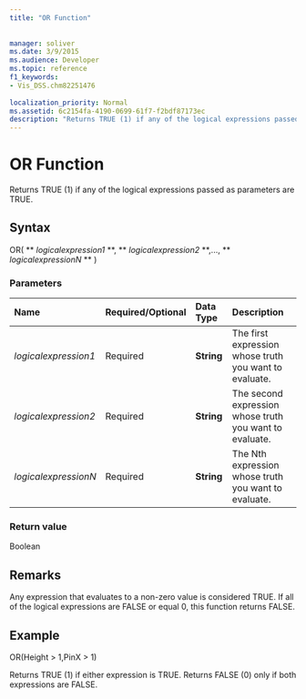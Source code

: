 ```yaml
---
title: "OR Function"
 
 
manager: soliver
ms.date: 3/9/2015
ms.audience: Developer
ms.topic: reference
f1_keywords:
- Vis_DSS.chm82251476
 
localization_priority: Normal
ms.assetid: 6c2154fa-4190-0699-61f7-f2bdf87173ec
description: "Returns TRUE (1) if any of the logical expressions passed as parameters are TRUE."
---
```


# OR Function

Returns TRUE (1) if any of the logical expressions passed as parameters are TRUE.
  
## Syntax

OR( ** *logicalexpression1* **, ** *logicalexpression2* **,..., ** *logicalexpressionN* ** ) 
  
### Parameters

|**Name**|**Required/Optional**|**Data Type**|**Description**|
|:-----|:-----|:-----|:-----|
| _logicalexpression1_ <br/> |Required  <br/> |**String** <br/> |The first expression whose truth you want to evaluate.  <br/> |
| _logicalexpression2_ <br/> |Required  <br/> |**String** <br/> |The second expression whose truth you want to evaluate.  <br/> |
| _logicalexpressionN_ <br/> |Required  <br/> |**String** <br/> |The Nth expression whose truth you want to evaluate.  <br/> |
   
### Return value

Boolean
  
## Remarks

Any expression that evaluates to a non-zero value is considered TRUE. If all of the logical expressions are FALSE or equal 0, this function returns FALSE. 
  
## Example

OR(Height \> 1,PinX \> 1) 
  
Returns TRUE (1) if either expression is TRUE. Returns FALSE (0) only if both expressions are FALSE. 
  

